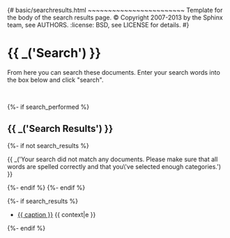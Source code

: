 {\# basic/searchresults.html ~~~~~~~~~~~~~~~~~~~~~~~~ Template for the body of the search results page. :copyright: Copyright 2007-2013 by the Sphinx team, see AUTHORS. :license: BSD, see LICENSE for details. \#}

{{ \_('Search') }}
==================

From here you can search these documents. Enter your search words into the box below and click "search".

<span id="search-progress" style="padding-left: 10px"></span>

{%- if search\_performed %}

{{ \_('Search Results') }}
--------------------------

{%- if not search\_results %}

{{ \_('Your search did not match any documents. Please make sure that all words are spelled correctly and that you\\'ve selected enough categories.') }}

{%- endif %} {%- endif %}

{%- if search\_results %}

-   [{{ caption }}](%7B%7B%20docroot%20%7D%7D%7B%7B%20href%20%7D%7D/?highlight=%7B%7B%20q%20%7D%7D)
    {{ context|e }}

{%- endif %}
